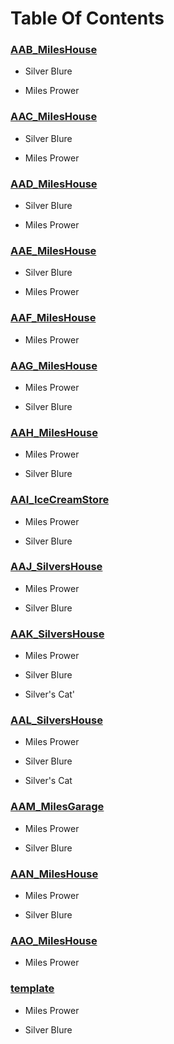 # Table Of Contents

### [AAB_MilesHouse](https://meowcatheorange.github.io/Dizzy-AU/story/human-readable/AAB_MilesHouse)

- Silver Blure

- Miles Prower

### [AAC_MilesHouse](https://meowcatheorange.github.io/Dizzy-AU/story/human-readable/AAC_MilesHouse)

- Silver Blure

- Miles Prower

### [AAD_MilesHouse](https://meowcatheorange.github.io/Dizzy-AU/story/human-readable/AAD_MilesHouse)

- Silver Blure

- Miles Prower

### [AAE_MilesHouse](https://meowcatheorange.github.io/Dizzy-AU/story/human-readable/AAE_MilesHouse)

- Silver Blure

- Miles Prower

### [AAF_MilesHouse](https://meowcatheorange.github.io/Dizzy-AU/story/human-readable/AAF_MilesHouse)

- Miles Prower

### [AAG_MilesHouse](https://meowcatheorange.github.io/Dizzy-AU/story/human-readable/AAG_MilesHouse)

- Miles Prower

- Silver Blure

### [AAH_MilesHouse](https://meowcatheorange.github.io/Dizzy-AU/story/human-readable/AAH_MilesHouse)

- Miles Prower

- Silver Blure

### [AAI_IceCreamStore](https://meowcatheorange.github.io/Dizzy-AU/story/human-readable/AAI_IceCreamStore)

- Miles Prower

- Silver Blure

### [AAJ_SilversHouse](https://meowcatheorange.github.io/Dizzy-AU/story/human-readable/AAJ_SilversHouse)

- Miles Prower

- Silver Blure

### [AAK_SilversHouse](https://meowcatheorange.github.io/Dizzy-AU/story/human-readable/AAK_SilversHouse)

- Miles Prower

- Silver Blure

- Silver's Cat'

### [AAL_SilversHouse](https://meowcatheorange.github.io/Dizzy-AU/story/human-readable/AAL_SilversHouse)

- Miles Prower

- Silver Blure

- Silver's Cat

### [AAM_MilesGarage](https://meowcatheorange.github.io/Dizzy-AU/story/human-readable/AAM_MilesGarage)

- Miles Prower

- Silver Blure

### [AAN_MilesHouse](https://meowcatheorange.github.io/Dizzy-AU/story/human-readable/AAN_MilesHouse)

- Miles Prower

- Silver Blure

### [AAO_MilesHouse](https://meowcatheorange.github.io/Dizzy-AU/story/human-readable/AAO_MilesHouse)

- Miles Prower

### [template](https://meowcatheorange.github.io/Dizzy-AU/story/human-readable/template)

- Miles Prower

- Silver Blure

